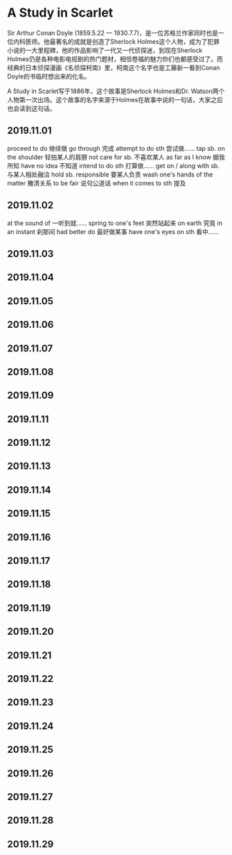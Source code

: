# A Study in Scarlet
Sir Arthur Conan Doyle (1859.5.22 — 1930.7.7)，是一位苏格兰作家同时也是一位内科医师。他最著名的成就是创造了Sherlock Holmes这个人物，成为了犯罪小说的一大里程碑，他的作品影响了一代又一代侦探迷，到现在Sherlock Holmes仍是各种电影电视剧的热门题材，相信卷福的魅力你们也都感受过了。而经典的日本侦探漫画《名侦探柯南》里，柯南这个名字也是工藤新一看到Conan Doyle的书临时想出来的化名。

A Study in Scarlet写于1886年，这个故事是Sherlock Holmes和Dr. Watson两个人物第一次出场。这个故事的名字来源于Holmes在故事中说的一句话，大家之后也会读到这句话。

## 2019.11.01
proceed to do 继续做
go through 完成
attempt to do sth 尝试做……
tap sb. on the shoulder 轻拍某人的肩膀
not care for sb. 不喜欢某人
as far as I know 据我所知
have no idea 不知道
intend to do sth 打算做……
get on / along with sb. 与某人相处融洽
hold sb. responsible 要某人负责
wash one's hands of the matter 撇清关系
to be fair 说句公道话
when it comes to sth 提及

## 2019.11.02
at the sound of   一听到就……
spring to one's feet 突然站起来
on earth 究竟
in an instant 刹那间
had better do 最好做某事
have one's eyes on sth 看中……

## 2019.11.03

## 2019.11.04

## 2019.11.05

## 2019.11.06

## 2019.11.07

## 2019.11.08

## 2019.11.09

## 2019.11.11

## 2019.11.12

## 2019.11.13

## 2019.11.14

## 2019.11.15

## 2019.11.16

## 2019.11.17

## 2019.11.18

## 2019.11.19

## 2019.11.20

## 2019.11.21

## 2019.11.22

## 2019.11.23

## 2019.11.24

## 2019.11.25

## 2019.11.26

## 2019.11.27

## 2019.11.28

## 2019.11.29

